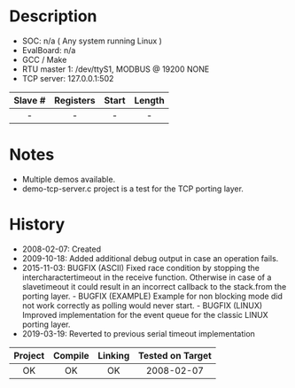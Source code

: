 # Description

* SOC: n/a ( Any system running Linux )
* EvalBoard: n/a
* GCC / Make
* RTU master 1: /dev/ttyS1, MODBUS @ 19200 NONE
* TCP server: 127.0.0.1:502

|Slave  #| Registers | Start  | Length |
|:------:|:---------:|:------:|:------:|
| -      |    -      |    -   |  -     | 


# Notes

* Multiple demos available.
* demo-tcp-server.c project is a test for the TCP porting layer.


# History
* 2008-02-07: Created
* 2009-10-18: Added additional debug output in case an operation fails.
* 2015-11-03: BUGFIX (ASCII) Fixed race condition by stopping the intercharactertimeout in the receive function. Otherwise in case of a slavetimeout it could result in an incorrect callback to the stack.from the porting layer.
       - BUGFIX (EXAMPLE) Example for non blocking mode did not work correctly as polling would never start.
       - BUGFIX (LINUX) Improved implementation for the event queue for the classic LINUX porting layer.
* 2019-03-19: Reverted to previous serial timeout implementation        




| Project | Compile | Linking | Tested on Target |
|:-------:|:-------:|:-------:|:----------------:|
| OK      |     OK  |   OK    |  2008-02-07      |